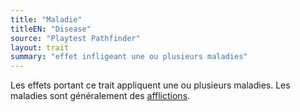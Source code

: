 ```yaml
---
title: "Maladie"
titleEN: "Disease"
source: "Playtest Pathfinder"
layout: trait
summary: "effet infligeant une ou plusieurs maladies"
---
```

Les effets portant ce trait appliquent une ou plusieurs maladies. Les maladies sont généralement des [afflictions](/ch9-jouer-à-pathfinder/afflictions.html).
